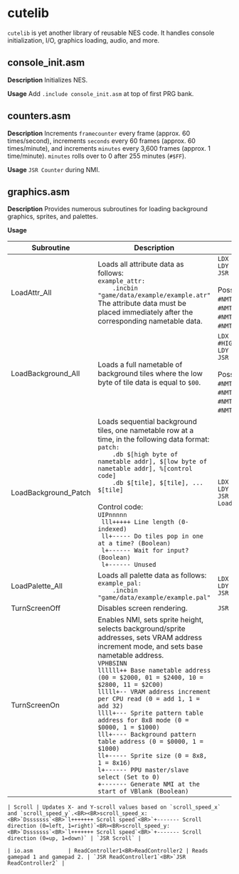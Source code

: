 # cutelib

`cutelib` is yet another library of reusable NES code. It handles console initialization, I/O, graphics loading, audio, and more. 

## console_init.asm

**Description**  Initializes NES.

**Usage**  Add `.include console_init.asm` at top of first PRG bank.

## counters.asm

**Description**  Increments `framecounter` every frame (approx. 60 times/second), increments `seconds` every 60 frames (approx. 60 times/minute), and increments `minutes` every 3,600 frames (approx. 1 time/minute). `minutes` rolls over to 0 after 255 minutes (`#$FF`).

**Usage**  `JSR Counter` during NMI.

## graphics.asm

**Description**  Provides numerous subroutines for loading background graphics, sprites, and palettes.

**Usage**

| Subroutine | Description | Usage |
|------------|-------------|-------|
| LoadAttr_All | Loads all attribute data as follows:<BR>`example_attr:`<BR>`    .incbin "game/data/example/example.atr"`<BR>The attribute data must be placed immediately after the corresponding nametable data. | `LDX #HIGH(example_attr)`<BR>`LDY #NMTBL_TOP_LEFT`<BR>`JSR LoadAttr_All`<BR><BR>Possible values for Y are `#NMTBL_TOP_LEFT`, `#NMTBL_TOP_RIGHT`, `#NMTBL_BOT_LEFT`, and `#NMTBL_BOT_RIGHT`. |
| LoadBackground_All | Loads a full nametable of background tiles where the low byte of tile data is equal to `$00`. | `LDX #HIGH(background_tiles)`<BR>`LDY #NMTBL_TOP_LEFT`<BR>`JSR LoadBackground_All`<BR><BR>Possible values for Y are `#NMTBL_TOP_LEFT`, `#NMTBL_TOP_RIGHT`, `#NMTBL_BOT_LEFT`, and `#NMTBL_BOT_RIGHT`. |
| LoadBackground_Patch | Loads sequential background tiles, one nametable row at a time, in the following data format:<BR>`patch:`<BR>`    .db $[high byte of nametable addr], $[low byte of nametable addr], %[control code]`<BR>`    .db $[tile], $[tile], ... $[tile]`<BR><BR>Control code:<BR>`UIPnnnnn`<BR>` lll+++++ Line length (0-indexed)`<BR>` ll+----- Do tiles pop in one at a time? (Boolean)`<BR>` l+------ Wait for input? (Boolean)`<BR>` l+------ Unused` | `LDX #HIGH(patch)`<BR>`LDY #LOW(patch)`<BR>`JSR LoadBackground_Patch` |
| LoadPalette_All | Loads all palette data as follows:<BR>`example_pal:`<BR>`    .incbin "game/data/example/example.pal"` | `LDX #HIGH(example_pal)`<BR>`LDY #LOW(example_pal)`<BR>`JSR LoadPalette_All` |
| TurnScreenOff | Disables screen rendering. | `JSR TurnScreenOff` |
| TurnScreenOn | Enables NMI, sets sprite height, selects background/sprite addresses, sets VRAM address increment mode, and sets base nametable address.<BR>`VPHBSINN`<BR>`llllll++ Base nametable address (00 = $2000, 01 = $2400, 10 = $2800, 11 = $2C00)`<BR>`lllll+-- VRAM address increment per CPU read (0 = add 1, 1 = add 32)`<BR>`llll+--- Sprite pattern table address for 8x8 mode (0 = $0000, 1 = $1000)`<BR>`lll+---- Background pattern table address (0 = $0000, 1 = $1000)`<BR>`ll+----- Sprite size (0 = 8x8, 1 = 8x16)`<BR>`l+------ PPU master/slave select (Set to 0)`<BR>`+------- Generate NMI at the start of VBlank (Boolean)` |


```
| Scroll | Updates X- and Y-scroll values based on `scroll_speed_x` and `scroll_speed_y`.<BR><BR>scroll_speed_x:<BR>`Dsssssss`<BR>`l+++++++ Scroll speed`<BR>`+------- Scroll direction (0=left, 1=right)`<BR><BR>scroll_speed_y:<BR>`Dsssssss`<BR>`l+++++++ Scroll speed`<BR>`+------- Scroll direction (0=up, 1=down)` | `JSR Scroll` |
```
```
| io.asm           | ReadController1<BR>ReadController2 | Reads gamepad 1 and gamepad 2. | `JSR ReadController1`<BR>`JSR ReadController2` | 
```